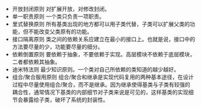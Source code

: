 * 开放封闭原则
对扩展开放，对修改封闭。
* 单一职责原则
一个类只负责一项职责。
* 里式替换原则
所有基类出现的地方都可以用子类代替，子类可以扩展父类的功能，但不能改变父类原有的功能。
* 接口隔离原则
类之间的依赖关系应建立在最小的接口上。也就是说，接口中的方法要尽量的少，功能要尽量的细分。
* 依赖倒置原则
要依赖于抽象，不要依赖于实现。高层模块不依赖于底层模块，二者都依赖其抽象。
* 迪米特法则
最少知识原则。一个类对自己所依赖的类知道的越少越好。
* 组合/聚合服用原则
组合/聚合和继承是实现代码复用的两种基本途径，在设计过程中尽量使用组合/聚合，而不是继承。因为继承使得基类与子类有较强的耦合性，通常情况下基类的内部细节对子类来说是可见的，这样基类的实现细节会暴露给子类，破坏了系统的封装性。
